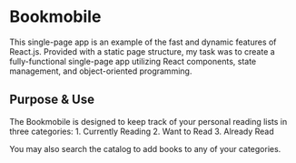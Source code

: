 # Bookmobile

This single-page app is an example of the fast and dynamic features of React.js.  Provided
with a static page structure, my task was to create a fully-functional single-page app utilizing
React components, state management, and object-oriented programming.

## Purpose & Use
The Bookmobile is designed to keep track of your personal reading lists in three categories:
    1. Currently Reading
    2. Want to Read
    3. Already Read


You may also search the catalog to add books to any of your categories.

### 